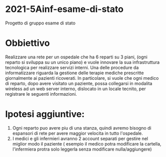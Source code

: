 # 2021-5Ainf-esame-di-stato
Progetto di gruppo esame di stato



# Obbiettivo
Realizzare una rete per un ospedale che ha 6 reparti su 3 piani, (ogni reparto si sviluppa su un unico piano) e vuole innovare la sua infrastruttura tecnologica per realizzare servizi interni. Una delle procedure da informatizzare riguarda la gestione delle terapie mediche prescritte giornalmente ai pazienti ricoverati. In particolare, si vuole che ogni medico di reparto, dopo avere visitato un paziente, possa collegarsi in modalita wireless ad un web server interno, dislocato in un locale tecnito, per registrare le seguenti informazioni.


# Ipotesi aggiuntive: 
1) Ogni reparto puo avere piu di una stanza, quindi avremo bisogno di espansori di rete per avere maggior velocita in tutto l'ospedale.
2) I medici e gli infermieri avranno 2 account separati per gestire nel miglior modo il paziente ( esempio il medico potra modificare la cartella, l'infermiera protra solo leggerla senza modificare nulla/aggiungere) 
